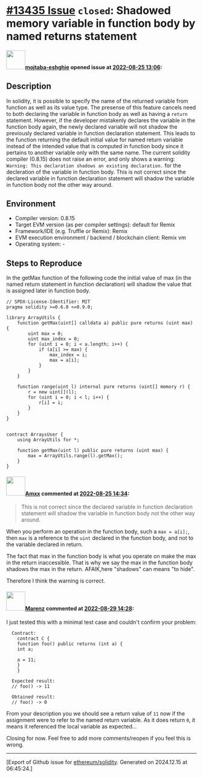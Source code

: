 # [\#13435 Issue](https://github.com/ethereum/solidity/issues/13435) `closed`:  Shadowed memory variable in function body by named returns statement

#### <img src="https://avatars.githubusercontent.com/u/37236297?u=81186d0cd4f3bc68d2f1d48f76eac03c84f9ce03&v=4" width="50">[mojtaba-eshghie](https://github.com/mojtaba-eshghie) opened issue at [2022-08-25 13:06](https://github.com/ethereum/solidity/issues/13435):


## Description
In solidity, it is possible to specify the name of the returned variable from function as well as its value type. The presense of this feature cancels need to both declaring the variable in function body as well as having a `return` statement. However, if the developer mistakenly declares the variable in the function body again, the newly declared variable will not shadow the previously declared variable in function declaration statement. This leads to the function returning the default initial value for named return variable instead of the intended value that is computed in function body since it pertains to another variable only with the same name. The current solidity compiler (0.8.15) does not raise an error, and only shows a warning: `Warning: This declaration shadows an existing declaration.` for the decleration of the variable in function body. This is not correct since the declared variable in function declaration statement will shadow the variable in function body not the other way around.

## Environment

- Compiler version: 0.8.15
- Target EVM version (as per compiler settings): default for Remix
- Framework/IDE (e.g. Truffle or Remix): Remix
- EVM execution environment / backend / blockchain client: Remix vm
- Operating system: - 

## Steps to Reproduce

In the getMax function of the following code the initial value of max (in the named return statement in function declaration) will shadow the value that is assigned later in function body.

```
// SPDX-License-Identifier: MIT
pragma solidity >=0.6.0 <=0.9.0;

library ArrayUtils {
    function getMax(uint[] calldata a) public pure returns (uint max) {
        uint max = 0;
        uint max_index = 0;
        for (uint i = 0; i < a.length; i++) {
            if (a[i] >= max) {
                max_index = i;
                max = a[i];
            }
        }
    }

    function range(uint l) internal pure returns (uint[] memory r) {
        r = new uint[](l);      
        for (uint i = 0; i < l; i++) {
            r[i] = i;
        }
    }
}


contract ArraysUser {
    using ArrayUtils for *;

    function getMax(uint l) public pure returns (uint max) {
        max = ArrayUtils.range(l).getMax();
    }
}
```


#### <img src="https://avatars.githubusercontent.com/u/2432299?v=4" width="50">[Amxx](https://github.com/Amxx) commented at [2022-08-25 14:34](https://github.com/ethereum/solidity/issues/13435#issuecomment-1227345641):

> This is not correct since the declared variable in function declaration statement will shadow the variable in function body not the other way around.

When you perform an operation in the function body, such a `max = a[i];`, then `max` is a reference to the `uint` declared in the function body, and not to the variable declared in return.

The fact that max in the function body is what you operate on make the max in the return inaccessible. That is why we say the max in the function body shadows the max in the return. AFAIK,here  "shadows" can means "to hide". 

Therefore I think the warning is correct.

#### <img src="https://avatars.githubusercontent.com/u/424752?u=2d50de05ec528b9b84f8b905a56e90669b0f8927&v=4" width="50">[Marenz](https://github.com/Marenz) commented at [2022-08-29 14:28](https://github.com/ethereum/solidity/issues/13435#issuecomment-1230390451):

I just tested this with a minimal test case and couldn't confirm your problem:

```
  Contract:
    contract C {
    function foo() public returns (int a) {
    int a;

    a = 11;
    }
    }

  Expected result:
  // foo() -> 11

  Obtained result:
  // foo() -> 0
```

From your description you we should see a return value of `11` now if the assignment were to refer to the named return variable. As it does return `0`, it means it referenced the local variable as expected...

Closing for now. Feel free to add more comments/reopen if you feel this is wrong.


-------------------------------------------------------------------------------



[Export of Github issue for [ethereum/solidity](https://github.com/ethereum/solidity). Generated on 2024.12.15 at 06:45:24.]
